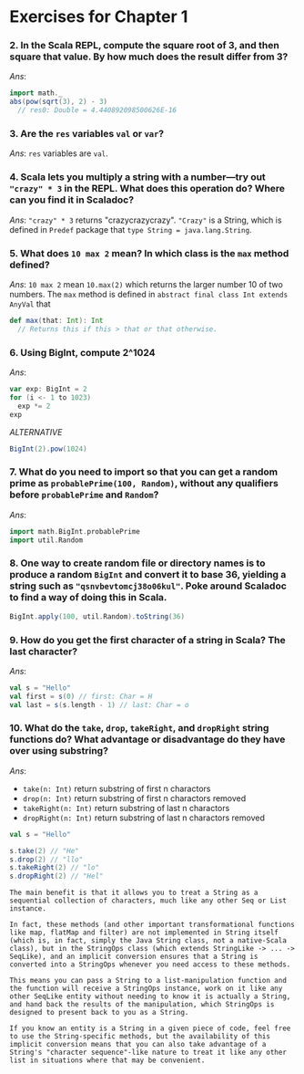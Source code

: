 Exercises for Chapter 1
======================

### <a name="ex2">2. In the Scala REPL, compute the square root of 3, and then square that value. By how much does the result differ from 3?</a>

_Ans_: 

```scala
import math._
abs(pow(sqrt(3), 2) - 3)
  // res0: Double = 4.440892098500626E-16
```

### <a name="ex3">3. Are the `res` variables `val` or `var`?</a>

_Ans_: `res` variables are `val`.

### <a name="ex4">4. Scala lets you multiply a string with a number—try out `"crazy" * 3` in the REPL. What does this operation do? Where can you find it in Scaladoc?</a>

_Ans_: `"crazy" * 3` returns "crazycrazycrazy". `"Crazy"` is a String, which is defined in `Predef` package that `type
String = java.lang.String`.

### <a name="ex5">5. What does `10 max 2` mean? In which class is the `max` method defined?</a>

_Ans_: `10 max 2` mean `10.max(2)` which returns the larger number 10 of two numbers. The `max` method is defined in `abstract final class Int extends AnyVal` that

```scala
def max(that: Int): Int
  // Returns this if this > that or that otherwise.
```

### <a name="ex6">6. Using BigInt, compute 2^1024</a>

_Ans_:

```scala
var exp: BigInt = 2
for (i <- 1 to 1023)
  exp *= 2
exp
```

_ALTERNATIVE_
```scala
BigInt(2).pow(1024)
```

### <a name="ex7">7. What do you need to import so that you can get a random prime as `probablePrime(100, Random)`, without any qualifiers before `probablePrime` and `Random`?</a>

_Ans_:

```scala
import math.BigInt.probablePrime
import util.Random
```

### <a name="ex8">8. One way to create random file or directory names is to produce a random `BigInt` and convert it to base 36, yielding a string such as `"qsnvbevtomcj38o06kul"`. Poke around Scaladoc to find a way of doing this in Scala.</a>

```scala
BigInt.apply(100, util.Random).toString(36)
```

### <a name="ex9">9. How do you get the first character of a string in Scala? The last character?</a>

_Ans_:

```scala
val s = "Hello"
val first = s(0) // first: Char = H
val last = s(s.length - 1) // last: Char = o
```

### <a name="ex10">10. What do the `take`, `drop`, `takeRight`, and `dropRight` string functions do? What advantage or disadvantage do they have over using substring?</a>


_Ans_: 

* `take(n: Int)` return substring of first n charactors
* `drop(n: Int)` return substring of first n charactors removed
* `takeRight(n: Int)` return substring of last n charactors
* `dropRight(n: Int)` return substring of last n charactors removed

```scala
val s = "Hello"

s.take(2) // "He"
s.drop(2) // "llo"
s.takeRight(2) // "lo"
s.dropRight(2) // "Hel"
```

```comment from stackoverflow
The main benefit is that it allows you to treat a String as a sequential collection of characters, much like any other Seq or List instance.

In fact, these methods (and other important transformational functions like map, flatMap and filter) are not implemented in String itself (which is, in fact, simply the Java String class, not a native-Scala class), but in the StringOps class (which extends StringLike -> ... -> SeqLike), and an implicit conversion ensures that a String is converted into a StringOps whenever you need access to these methods.

This means you can pass a String to a list-manipulation function and the function will receive a StringOps instance, work on it like any other SeqLike entity without needing to know it is actually a String, and hand back the results of the manipulation, which StringOps is designed to present back to you as a String.

If you know an entity is a String in a given piece of code, feel free to use the String-specific methods, but the availability of this implicit conversion means that you can also take advantage of a String's "character sequence"-like nature to treat it like any other list in situations where that may be convenient.
```